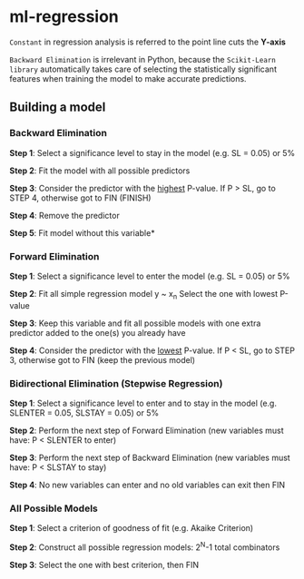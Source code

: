 # ml-regression

`Constant` in regression analysis is referred to the point line cuts the **Y-axis**

`Backward Elimination` is irrelevant in Python, because the `Scikit-Learn library` automatically takes care of selecting the statistically significant features when training the model to make accurate predictions.

## Building a model

### Backward Elimination

**Step 1**: Select a significance level to stay in the model (e.g. SL = 0.05) or 5%

**Step 2**: Fit the model with all possible predictors

**Step 3**: Consider the predictor with the <ins>highest</ins> P-value. If P > SL, go to STEP 4, otherwise got to FIN (FINISH)

**Step 4**: Remove the predictor

**Step 5**: Fit model without this variable*

### Forward Elimination

**Step 1**: Select a significance level to enter the model (e.g. SL = 0.05) or 5%

**Step 2**: Fit all simple regression model y ~ x<sub>n</sub> Select the one with lowest P-value

**Step 3**: Keep this variable and fit all possible models with one extra predictor added to the one(s) you already have

**Step 4**: Consider the predictor with the <ins>lowest</ins> P-value. If P < SL, go to STEP 3, otherwise got to FIN (keep the previous model)

### Bidirectional Elimination (Stepwise Regression)

**Step 1**: Select a significance level to enter and to stay in the model (e.g. SLENTER = 0.05, SLSTAY = 0.05) or 5%

**Step 2**: Perform the next step of Forward Elimination (new variables must have: P < SLENTER to enter)

**Step 3**: Perform the next step of Backward Elimination (new variables must have: P < SLSTAY to stay)

**Step 4**: No new variables can enter and no old variables can exit then FIN

### All Possible Models

**Step 1**: Select a criterion of goodness of fit (e.g. Akaike Criterion)

**Step 2**: Construct all possible regression models: 2<sup>N</sup>-1 total combinators

**Step 3**: Select the one with best criterion, then FIN
